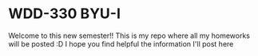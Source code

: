 # WDD-330 BYU-I

Welcome to this new semester!! 
This is my repo where all my homeworks will be posted :D I hope you find helpful the information I'll post here
